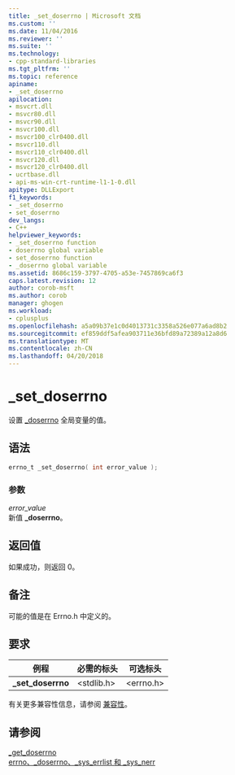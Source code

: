 ```yaml
---
title: _set_doserrno | Microsoft 文档
ms.custom: ''
ms.date: 11/04/2016
ms.reviewer: ''
ms.suite: ''
ms.technology:
- cpp-standard-libraries
ms.tgt_pltfrm: ''
ms.topic: reference
apiname:
- _set_doserrno
apilocation:
- msvcrt.dll
- msvcr80.dll
- msvcr90.dll
- msvcr100.dll
- msvcr100_clr0400.dll
- msvcr110.dll
- msvcr110_clr0400.dll
- msvcr120.dll
- msvcr120_clr0400.dll
- ucrtbase.dll
- api-ms-win-crt-runtime-l1-1-0.dll
apitype: DLLExport
f1_keywords:
- _set_doserrno
- set_doserrno
dev_langs:
- C++
helpviewer_keywords:
- _set_doserrno function
- doserrno global variable
- set_doserrno function
- _doserrno global variable
ms.assetid: 8686c159-3797-4705-a53e-7457869ca6f3
caps.latest.revision: 12
author: corob-msft
ms.author: corob
manager: ghogen
ms.workload:
- cplusplus
ms.openlocfilehash: a5a09b37e1c0d4013731c3358a526e077a6ad8b2
ms.sourcegitcommit: ef859ddf5afea903711e36bfd89a72389a12a8d6
ms.translationtype: MT
ms.contentlocale: zh-CN
ms.lasthandoff: 04/20/2018
---
```

# <a name="setdoserrno"></a>_set_doserrno

设置 [_doserrno](../../c-runtime-library/errno-doserrno-sys-errlist-and-sys-nerr.md) 全局变量的值。

## <a name="syntax"></a>语法

```C
errno_t _set_doserrno( int error_value );
```

### <a name="parameters"></a>参数

*error_value*<br/>
新值 **_doserrno**。

## <a name="return-value"></a>返回值

如果成功，则返回 0。

## <a name="remarks"></a>备注

可能的值是在 Errno.h 中定义的。

## <a name="requirements"></a>要求

|例程|必需的标头|可选标头|
|-------------|---------------------|---------------------|
|**_set_doserrno**|\<stdlib.h>|\<errno.h>|

有关更多兼容性信息，请参阅 [兼容性](../../c-runtime-library/compatibility.md)。

## <a name="see-also"></a>请参阅

[_get_doserrno](get-doserrno.md)<br/>
[errno、_doserrno、_sys_errlist 和 _sys_nerr](../../c-runtime-library/errno-doserrno-sys-errlist-and-sys-nerr.md)<br/>
